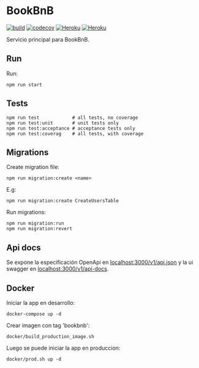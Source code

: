 # BookBnB

[![build](https://github.com/BookBnB/core/workflows/build/badge.svg)](https://github.com/BookBnB/core/actions?query=workflow%3Abuild)
[![codecov](https://codecov.io/gh/BookBnB/core/branch/master/graph/badge.svg?token=3HYQW6VBPY)](https://codecov.io/gh/BookBnB/core)
[![Heroku](https://img.shields.io/badge/heroku-master-success.svg?l?style=flat&logo=heroku&logoColor=white&labelColor=494998)](https://bookbnb-master.herokuapp.com/)
[![Heroku](https://img.shields.io/badge/heroku-develop-success.svg?l?style=flat&logo=heroku&logoColor=white&labelColor=494998)](https://bookbnb-develop.herokuapp.com/)


Servicio principal para BookBnB.

## Run

Run:

```
npm run start
```

## Tests

```
npm run test            # all tests, no coverage
npm run test:unit       # unit tests only
npm run test:acceptance # acceptance tests only
npm run test:coverag    # all tests, with coverage
```

## Migrations

Create migration file:

```
npm run migration:create <name>
```

E.g:

```
npm run migration:create CreateUsersTable
```

Run migrations:

```
npm run migration:run
npm run migration:revert
```

## Api docs

Se expone la especificación OpenApi en [localhost:3000/v1/api.json](http://localhost:3000/v1/api.json) y la ui swagger en [localhost:3000/v1/api-docs](http://localhost:3000/v1/api-docs/).

## Docker

Iniciar la app en desarrollo:

```
docker-compose up -d
```

Crear imagen con tag 'bookbnb':

```
docker/build_production_image.sh
```

Luego se puede iniciar la app en produccion:

```
docker/prod.sh up -d
```

